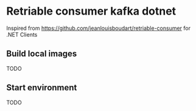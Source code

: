 # Retriable consumer kafka dotnet

Inspired from https://github.com/jeanlouisboudart/retriable-consumer for .NET Clients

## Build local images

TODO

## Start environment

TODO

